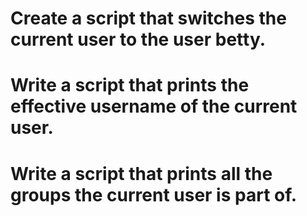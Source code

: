# Create a script that switches the current user to the user betty.
# Write a script that prints the effective username of the current user.
# Write a script that prints all the groups the current user is part of.
